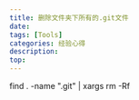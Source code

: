 ```yaml
---
title: 删除文件夹下所有的.git文件
date: 
tags: [Tools]
categories: 经验心得
description: 
top: 
---
```


find . -name ".git" | xargs rm -Rf
